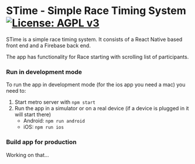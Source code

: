 # STime - Simple Race Timing System [![License: AGPL v3](https://img.shields.io/badge/License-AGPL%20v3-blue.svg)](https://www.gnu.org/licenses/agpl-3.0)

STime is a simple race timing system. It consists of a React Native based front end and a Firebase back end.

The app has functionality for Race starting with scrolling list of participants.

### Run in development mode
To run the app in development mode (for the ios app you need a mac) you need to:
 1. Start metro server with `npm start`
 1. Run the app in a simulator or on a real device (if a device is plugged in it will start there)
    * Android: `npm run android`
    * iOS: `npm run ios`
    
### Build app for production
Working on that...
